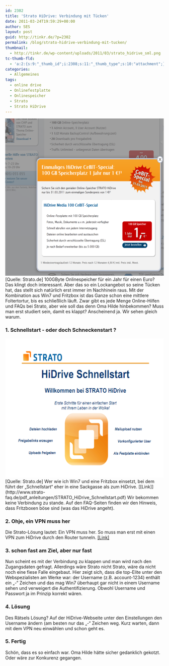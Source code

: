 ```yaml
---
id: 2302
title: 'Strato HiDrive: Verbindung mit Tücken'
date: 2011-03-24T19:59:29+00:00
author: SES
layout: post
guid: http://tinkr.de/?p=2302
permalink: /blog/strato-hidrive-verbindung-mit-tucken/
thumbnail:
  - http://tinkr.de/wp-content/uploads/2011/03/strato_hidrive_sml.png
tc-thumb-fld:
  - 'a:2:{s:9:"_thumb_id";i:2308;s:11:"_thumb_type";s:10:"attachment";}'
categories:
  - Allgemeines
tags:
  - online drive
  - Onlinefestplatte
  - Onlinespeicher
  - Strato
  - Strato HiDrive
---
```

<img loading="lazy" src="/assets/2011/03/strato_hidrive_1.png" alt="" title="Strato HiDrive Angebot" width="606" height="499" class="alignnone size-full wp-image-2307" />
[Quelle: Strato.de]
100GByte Onlinespeicher für ein Jahr für einen Euro? Das klingt doch interessant. Aber das so ein Lockangebot so seine Tücken hat, das stellt sich natürlich erst immer im Nachhinein raus.
Mit der Kombination aus Win7 und Fritzbox ist das Ganze schon eine mittlere Foltertortur, bis es schließlich läuft. Zwar gibt es jede Menge Online-Hilfen und FAQs bei Strato, aber wie soll das denn Oma Hilde hinbekommen? Muss man erst studiert sein, damit es klappt? Anscheinend ja. Wir sehen gleich warum.

### 1. Schnellstart - oder doch Schneckenstart ?

<img loading="lazy" src="/assets/2011/03/strato_hidrive.png" alt="" title="Strato HiDrive - Schnellstart" width="606" height="442" class="alignnone size-full wp-image-2306" />
[Quelle: Strato.de]
Wer wie ich Win7 und eine Fritzbox einsetzt, bei dem führt der &#8222;Schnellstart&#8220; eher in eine Sackgasse als zum HiDrive. [[Link]](http://www.strato-faq.de/pdf_anleitungen/STRATO_HiDrive_Schnellstart.pdf) Wir bekommen keine Verbindung zu stande. Auf den FAQ-Seiten finden wir den Hinweis, dass Fritzboxen böse sind (was das HiDrive angeht).

### 2. Ohje, ein VPN muss her

Die Strato-Lösung lautet: Ein VPN muss her. So muss man erst mit einen VPN zum HiDrive durch den Router tunneln. [[Link]](http://www.strato-faq.de/2288)

### 3. schon fast am Ziel, aber nur fast

Nun scheint es mit der Verbindung zu klappen und man wird nach den Zugangsdaten gefragt. Allerdings wäre Strato nicht Strato, wäre da nicht noch eine fiese Falle eingebaut. Hier zeigt sich, dass die top-Elite unter den Webspezialisten am Werke war: der Username (z.B. account-1234) enthält ein &#8222;-&#8220; Zeichen und das mag Win7 überhaupt gar nicht in einem Username sehen und verweigert die Authentifizierung. Obwohl Username und Passwort ja im Prinzip korrekt wären.

### 4. Lösung

Des Rätsels Lösung? Auf der HiDrive-Webseite unter den Einstellungen den Username ändern (am besten nur das &#8222;-&#8220; Zeichen weg. Kurz warten, dann mit dem VPN neu einwählen und schon geht es.

### 5. Fertig

Schön, dass es so einfach war. Oma Hilde hätte sicher gedanklich gekotzt. Oder wäre zur Konkurenz gegangen.
